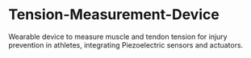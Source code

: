 # Tension-Measurement-Device
Wearable device to measure muscle and tendon tension for injury prevention in athletes, integrating Piezoelectric sensors and actuators.
